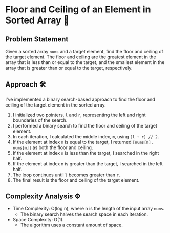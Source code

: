 # Floor and Ceiling of an Element in Sorted Array 🔄

## Problem Statement

Given a sorted array `nums` and a target element, find the floor and ceiling of the target element. The floor and ceiling are the greatest element in the array that is less than or equal to the target, and the smallest element in the array that is greater than or equal to the target, respectively.

## Approach 🛠️

I've implemented a binary search-based approach to find the floor and ceiling of the target element in the sorted array.

1. I initialized two pointers, `l` and `r`, representing the left and right boundaries of the search.
2. I performed a binary search to find the floor and ceiling of the target element.
3. In each iteration, I calculated the middle index, `m`, using `(l + r) // 2`.
4. If the element at index `m` is equal to the target, I returned `[nums[m], nums[m]]` as both the floor and ceiling.
5. If the element at index `m` is less than the target, I searched in the right half.
6. If the element at index `m` is greater than the target, I searched in the left half.
7. The loop continues until `l` becomes greater than `r`.
8. The final result is the floor and ceiling of the target element.

## Complexity Analysis ⚙️

- Time Complexity: O(log n), where n is the length of the input array `nums`.
  - The binary search halves the search space in each iteration.
- Space Complexity: O(1).
  - The algorithm uses a constant amount of space.
